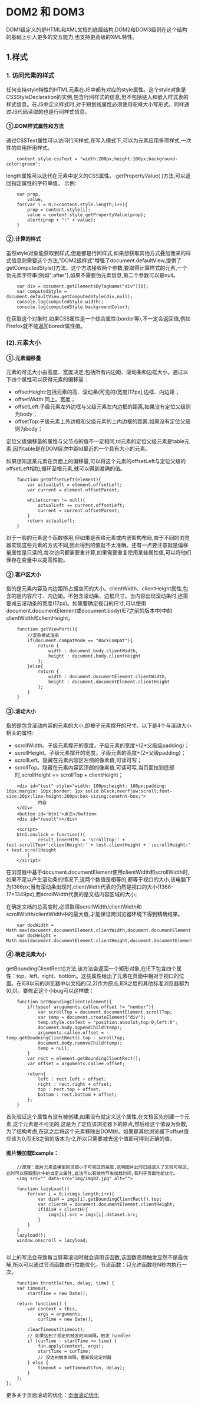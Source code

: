 ﻿# DOM2 和 DOM3


DOM1级定义的是HTML和XML文档的底层结构,DOM2和DOM3级则在这个结构的基础上引入更多的交互能力,也支持更高级的XML特性。

## 1.样式
### 1. 访问元素的样式
任何支持style特性的HTML元素在JS中都有对应的style属性。这个style对象是CSSStyleDeclaration的实例,包含行间样式的信息,但不包括链入和嵌入样式表的样式信息。在JS中定义样式时,对于短划线属性必须使用驼峰大小写形式。同样通过JS代码读取的也是行间样式信息。
#### ①.DOM样式属性和方法
通过CSSText属性可以访问行间样式,在写入模式下,可以为元素应用多项样式,一次性的应用所用样式。
```
    content.style.cssText = "width:200px;height:100px;background-color:green";
```
length属性可以迭代在元素中定义的CSS属性。
getPropertyValue( )方法,可以返回指定属性的字符串值。
示例:
```
    var prop,
        value,
    for(var i = 0;i<content.style.length;i++){
        prop = content.style[i];
        value = content.style.getPropertyValue(prop);
        alert(prop + ":" + value);
    }
```
#### ②.计算的样式
虽然style对象能获取到样式,但是都是行间样式,如果想获取其他方式叠加而来的样式信息则需要这个方法,"DOM2级样式"增强了document.defaultView,提供了getComputedStyle()方法。这个方法接收两个参数,要取得计算样式的元素,一个伪元素字符串(例如":after"),如果不需要伪元素信息,第二个参数可以是null。
```
    var div = document.getElementsByTagName("div")[0];
    var computedStyle = document.defaultView.getComputedStyle(div,null);
    console.log(computedStyle.width);
    console.log(computedStyle.backgroundColor);
```
在获取这个对象时,如果CSS属性是一个综合属性(border等),不一定会返回值,例如Firefox就不能返回boredr属性值。

### (2).元素大小
#### ①.元素偏移量
元素的可见大小由高度、宽度决定,包括所有内边距、滚动条和边框大小。通过以下四个属性可以获得元素的偏移量：

 - offsetHeight:包括元素的高、滚动条(可见的)宽度[17px],边框、内边距；
 - offsetWidth:同上。宽度；
 - offsetLeft:子级元素左外边框与父级元素左内边框的距离,如果没有定位父级则为body；
 - offsetTop:子级元素上外边框和父级元素的上内边框的距离,如果没有定位父级则为body；

    
定位父级偏移量的属性与父节点的值不一定相同,td元素的定位父级元素是table元素,因为table是在DOM层次中距td最近的一个具有大小的元素。

如果想知道某元素在页面上的偏移量,可以将这个元素的offsetLeft与定位父级的offsetLeft相加,循环至根元素,就可以得到准确的值。
```
    function getOffsetLeft(element){
        var actualLeft = element.offsetLeft;
        var current = element.offsetParent;
        
        while(curren != null){
            actualLeft += current.offsetLeft;
            current = current.offsetParent;
        }
        return actualLeft;
    }
```
对于一般的元素这个函数够用,但如果是表格元素或内嵌架构布局,由于不同的浏览器实现这些元素的方式不同,因此得到的值就不太准确。还有一点要注意就是偏移量属性是只读的,每次访问都需要重计算,如果需要重复使用某些属性值,可以将他们保存在变量中以提高性能。

#### ②.客户区大小
指的是元素内容及内边距所占据空间的大小。clientWidth、clientHeight属性,包含的是内容尺寸、内边距。不包含滚动条、边框尺寸。当内容出现滚动条时,还需要减去滚动条的宽度(17px)。如果要确定视口的尺寸,可以使用document.documentElement或document.body(IE7之前的版本中)中的clientWidth和clientHeight。
```
    function getViewPort(){
        //混杂模式渲染
        if(document.compatMode == "BackCompat"){
            return {
                width : document.body.clientWidth,
                height : document.body.clientHeight
            };
        }else{
            return {
                width : document.documentElement.clientWidth,
                height : document.documentElement.clientHeight
            };
        }
    }
```

#### ③.滚动大小
指的是包含滚动内容的元素的大小,即被子元素撑开的尺寸。以下是4个与滚动大小相关的属性:

 - scrollWidth。子级元素撑开的宽度。子级元素的宽度+(2*父级级padding)；
 - scrollHeight。子级元素撑开的宽度。子级元素的高度+(2*父级padding)；
 - scrollLeft。隐藏在元素内容区左侧的像素值,可读可写；
 - scrollTop。隐藏在元素内容区顶部的像素值,可读可写,当页面拉到底部时,scrollHeight == scrollTop  + clientHeight；

```
    <div id="test" style="width: 100px;height: 100px;padding: 10px;margin: 10px;border: 1px solid black;overflow:scroll;font-size:20px;line-height:200px;box-sizing:conetnt-box;">
    	    内容
    </div>
	<button id='btn1'>点击</button>
	<div id="result"></div>
	
	<script>
	btn1.onclick = function(){
		    result.innerHTML = 'scrollTop:' + test.scrollTop+';clientHeight:' + test.clientHeight + ';scrollHeight:' + test.scrollHeight
		}
	</script>
```
在浏览器中基于document.documentElement使用clientWidth和scrollWidth时,如果不足以产生滚动条的情况下,这两个数值是相等的,都等于视口的大小,该电脑下为1366px;当有滚动条出现时,clientWidth代表的仍然是视口的大小(1366-17=1349px),而scrollWidth代表的是文档内容区域的大小;
        
在确定文档的总高度时,必须取得scrollWidth/clientWidth和scrollWidth/clientWidth中的最大值,才能保证跨浏览器环境下得到精确结果。
```
    var docWidth = Math.max(document.documentElement.clientWidth,document.documentElement.scrollWidth);
    var docHeight = Math.max(document.documentElement.clientHeight,document.documentElement.clientHeight);
```

#### ④.确定元素大小
getBoundingClientRect()方法,该方法会返回一个矩形对象,在IE下包含四个属性：top、left、right、bottom。这些属性给出了元素在页面中相对于视口的位置。在IE8以前的浏览器中以文档的(2,2)作为原点,IE9之后的其他标准浏览器都为(0,0)。要修正这个小bug可以这样做：
```
    function GetBoundingClient(element){
        if(typeof aruguments.callee.offset != "number"){
            var scrollTop = document.documentElement.scrollTop;
            var temp = document.createElement("div");
            temp.style.cssText = "position:absolut;top:0;left:0";
            document.body.appendChild(temp);
            arguments.callee.offset = -temp.getBoudningClientRect().top - scrollTop;
            document.body.removeChild(temp);
            temp = null;
        }
        var rect = element.getBoundingClientRect();
        var offset = arguments.callee.offset;
        
        return{
            left : rect.left + offset;
            right : rect.right + offset;
            top : rect.top + offset;
            bottom : rect.bottom + offset;
        };
    }

```
首先验证这个属性有没有被创建,如果没有就定义这个属性,在文档区先创建一个元素,这个元素是不可见的,这是为了定位该浏览器下的原点,然后给这个值设为负数,为了结构考虑,在这之后将这个元素移除出DOM树。如果是其他浏览器下offset值应该为0,而IE8之前的版本为-2,所以只需要减去这个值即可得到正确的值。


#### 图片懒加载Example：
```
    //原理：图片元素盒模型的顶部小于可视区的高度,说明图片此时已经进入了文档可视区,此时可以获取图片中的自定义属性,此法可以有效地节省加载时间,有利于页面性能优化。
    <img src="" data-src="img/img02.jpg" alt="">
    
    function lazyLoad(){
        for(var i = 0;i<imgs.length;i++){
            var disH = imgs[i].getBoundingClientRect().top;
            var clientH = document.documentElement.clientHeight;
            if(disH < clientH){
                imgs[i].src = imgs[i].dataset.src;
            }
        }
    }
    lazyload();
    window.onscroll = lazyload;
    
```
以上的写法会导致每当屏幕滚动时就会调用该函数,该函数高频触发显然不是最优解,所以可以通过节流函数进行性能优化。节流函数：只允许函数在N秒内执行一次。
```
    function throttle(fun, delay, time) {
    var timeout,
        startTime = new Date();

    return function() {
        var context = this,
            args = arguments,
            curTime = new Date();

        clearTimeout(timeout);
        // 如果达到了规定的触发时间间隔，触发 handler
        if (curTime - startTime >= time) {
            fun.apply(context, args);
            startTime = curTime;
            // 没达到触发间隔，重新设定定时器
        } else {
            timeout = setTimeout(fun, delay);
        }
    };
};

```
更多关于页面滚动的优化：[页面滚动优化](https://github.com/Corbusier/Article/blob/master/%E9%A1%B5%E9%9D%A2%E6%BB%9A%E5%8A%A8scroll%E5%8F%8A%E6%B8%B2%E6%9F%93%E4%BC%98%E5%8C%96.md)